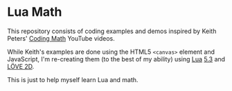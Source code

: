 # Lua Math

This repository consists of coding examples and demos inspired by Keith Peters' [Coding Math](https://www.youtube.com/user/codingmath) YouTube videos.

While Keith's examples are done using the HTML5 `<canvas>` element and JavaScript, I'm re-creating them (to the best of my ability) using [Lua](https://www.lua.org/) [5.3](https://www.lua.org/versions.html#5.3) and [LÖVE 2D](https://love2d.org/).

This is just to help myself learn Lua and math.